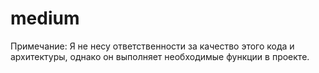 # medium
Примечание: Я не несу ответственности за качество этого кода и архитектуры, однако он выполняет необходимые функции в проекте.

